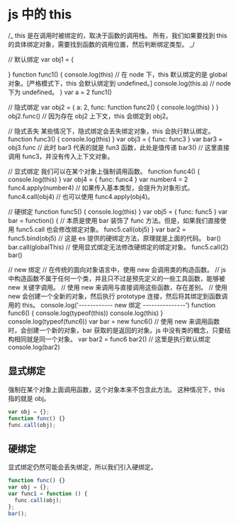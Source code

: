 # js 中的 this

/_
this 是在调用时被绑定的，取决于函数的调用栈。
所有，我们如果要找到 this 的具体绑定对象，需要找到函数的调用位置，然后判断绑定类型。
_/

// 默认绑定
var obj1 = {

}
function func1() {
console.log(this) // 在 node 下，this 默认绑定的是 global 对象。[严格模式下，this 会默认绑定到 undefined。]
console.log(this.a) // node 下为 undefined。
}
var a = 2
func1()

// 隐式绑定
var obj2 = {
a: 2,
func: function func2() {
console.log(this)
}
}
obj2.func() // 因为存在 obj2 上下文，this 会绑定到 obj2。

// 隐式丢失 某些情况下，隐式绑定会丢失绑定对象，this 会执行默认绑定。
function func3() {
console.log(this)
}
var obj3 = {
func: func3
}
var bar3 = obj3.func // 此时 bar3 代表的就是 fun3 函数，此处是值传递
bar3() // 这里直接调用 func3，并没有传入上下文对象。

// 显式绑定 我们可以在某个对象上强制调用函数。
function func4() {
console.log(this)
}
var obj4 = {
func: func4
}
var number4 = 2
func4.apply(number4) // 如果传入基本类型，会提升为对象形式。
func4.call(obj4) // 也可以使用 func4.apply(obj4)。

// 硬绑定
function func5() {
console.log(this)
}
var obj5 = {
func: func5
}
var bar = function() { // 本质是使用 bar 装饰了 func 方法。但是，如果我们直接使用 func5.call 也会修改绑定对象。
func5.call(obj5)
}
var bar2 = func5.bind(obj5) // 这是 es 提供的硬绑定方法，原理就是上面的代码。
bar()
bar.call(globalThis) // 使用显式绑定无法修改硬绑定的绑定对象。
func5.call(2)
bar()

// new 绑定
// 在传统的面向对象语言中，使用 new 会调用类的构造函数。
// js 中构造函数不属于任何一个类，并且只不过是预先定义的一些工具函数，能够被 new 关键字调用。
// 使用 new 来调用与直接调用这些函数，存在差别。
// 使用 new 会创建一个全新的对象，然后执行 prototype 连接，然后将其绑定到函数调用的 this。
console.log('------------ new 绑定 ---------------')
function func6() {
console.log(typeof(this))
console.log(this)
}
console.log(typeof(func6))
var bar = new func6() // 使用 new 来调用函数时，会创建一个新的对象，bar 获取的是返回的对象。js 中没有类的概念，只要结构相同就是同一个对象。
var bar2 = func6
bar2() // 这里是执行默认绑定
console.log(bar2)

## 显式绑定

强制在某个对象上面调用函数，这个对象本来不包含此方法。
这种情况下，this 指的就是 obj。

```javascript
var obj = {};
function func() {}
func.call(obj);
```

## 硬绑定

显式绑定仍然可能会丢失绑定，所以我们引入硬绑定。

```javascript
function func() {}
var obj = {};
var func1 = function () {
  func.call(obj);
};
bar();
```

